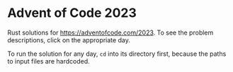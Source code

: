 # Advent of Code 2023

Rust solutions for <https://adventofcode.com/2023>. To see the problem
descriptions, click on the appropriate day.

To run the solution for any day, `cd` into its directory first, because the
paths to input files are hardcoded.
